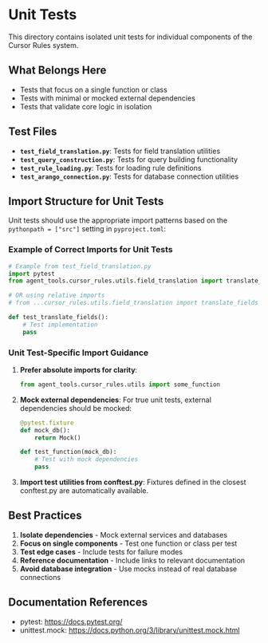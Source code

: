 # Unit Tests

This directory contains isolated unit tests for individual components of the Cursor Rules system.

## What Belongs Here

- Tests that focus on a single function or class
- Tests with minimal or mocked external dependencies
- Tests that validate core logic in isolation

## Test Files

- **`test_field_translation.py`**: Tests for field translation utilities
- **`test_query_construction.py`**: Tests for query building functionality
- **`test_rule_loading.py`**: Tests for loading rule definitions
- **`test_arango_connection.py`**: Tests for database connection utilities

## Import Structure for Unit Tests

Unit tests should use the appropriate import patterns based on the `pythonpath = ["src"]` setting in `pyproject.toml`:

### Example of Correct Imports for Unit Tests

```python
# Example from test_field_translation.py
import pytest
from agent_tools.cursor_rules.utils.field_translation import translate_fields

# OR using relative imports
# from ...cursor_rules.utils.field_translation import translate_fields

def test_translate_fields():
    # Test implementation
    pass
```

### Unit Test-Specific Import Guidance

1. **Prefer absolute imports for clarity**: 
   ```python
   from agent_tools.cursor_rules.utils import some_function
   ```

2. **Mock external dependencies**: For true unit tests, external dependencies should be mocked:
   ```python
   @pytest.fixture
   def mock_db():
       return Mock()
   
   def test_function(mock_db):
       # Test with mock dependencies
       pass
   ```

3. **Import test utilities from conftest.py**: Fixtures defined in the closest conftest.py are automatically available.

## Best Practices

1. **Isolate dependencies** - Mock external services and databases
2. **Focus on single components** - Test one function or class per test
3. **Test edge cases** - Include tests for failure modes
4. **Reference documentation** - Include links to relevant documentation
5. **Avoid database integration** - Use mocks instead of real database connections

## Documentation References

- pytest: https://docs.pytest.org/
- unittest.mock: https://docs.python.org/3/library/unittest.mock.html 